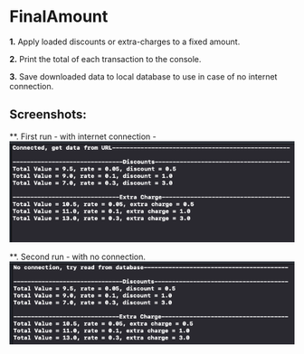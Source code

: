 # FinalAmount


**1.** Apply loaded discounts or extra-charges to a fixed amount.

**2.** Print the total of each transaction to the console.

**3.** Save downloaded data to local database to use in case of no internet connection.



## Screenshots:

**. First run - with internet connection -
![With internet connection](/images/3.png)

**. Second run - with no connection.
![With no internet connection](/images/2.png)
